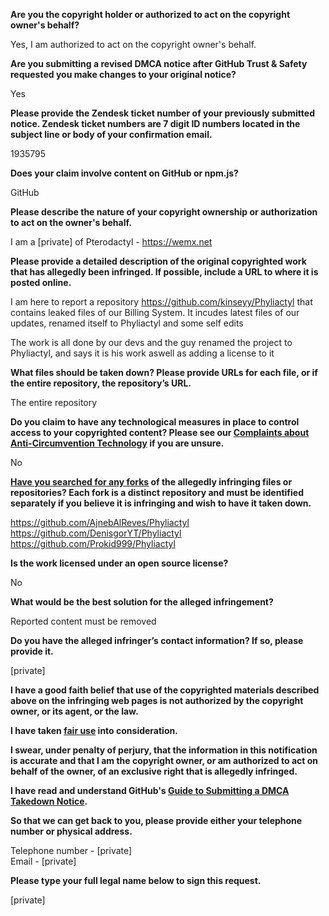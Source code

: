 **Are you the copyright holder or authorized to act on the copyright owner's behalf?**

Yes, I am authorized to act on the copyright owner's behalf.

**Are you submitting a revised DMCA notice after GitHub Trust & Safety requested you make changes to your original notice?**

Yes

**Please provide the Zendesk ticket number of your previously submitted notice. Zendesk ticket numbers are 7 digit ID numbers located in the subject line or body of your confirmation email.**

1935795

**Does your claim involve content on GitHub or npm.js?**

GitHub

**Please describe the nature of your copyright ownership or authorization to act on the owner's behalf.**

I am a [private] of Pterodactyl - https://wemx.net

**Please provide a detailed description of the original copyrighted work that has allegedly been infringed. If possible, include a URL to where it is posted online.**

I am here to report a repository https://github.com/kinseyy/Phyliactyl that contains leaked files of our Billing System. It incudes latest files of our updates, renamed itself to Phyliactyl and some self edits

The work is all done by our devs and the guy renamed the project to Phyliactyl, and says it is his work aswell as adding a license to it

**What files should be taken down? Please provide URLs for each file, or if the entire repository, the repository’s URL.**

The entire repository

**Do you claim to have any technological measures in place to control access to your copyrighted content? Please see our <a href="https://docs.github.com/articles/guide-to-submitting-a-dmca-takedown-notice#complaints-about-anti-circumvention-technology">Complaints about Anti-Circumvention Technology</a> if you are unsure.**

No

**<a href="https://docs.github.com/articles/dmca-takedown-policy#b-what-about-forks-or-whats-a-fork">Have you searched for any forks</a> of the allegedly infringing files or repositories? Each fork is a distinct repository and must be identified separately if you believe it is infringing and wish to have it taken down.**

https://github.com/AjnebAlReves/Phyliactyl  
https://github.com/DenisgorYT/Phyliactyl  
https://github.com/Prokid999/Phyliactyl

**Is the work licensed under an open source license?**

No

**What would be the best solution for the alleged infringement?**

Reported content must be removed

**Do you have the alleged infringer’s contact information? If so, please provide it.**

[private]

**I have a good faith belief that use of the copyrighted materials described above on the infringing web pages is not authorized by the copyright owner, or its agent, or the law.**

**I have taken <a href="https://www.lumendatabase.org/topics/22">fair use</a> into consideration.**

**I swear, under penalty of perjury, that the information in this notification is accurate and that I am the copyright owner, or am authorized to act on behalf of the owner, of an exclusive right that is allegedly infringed.**

**I have read and understand GitHub's <a href="https://docs.github.com/articles/guide-to-submitting-a-dmca-takedown-notice/">Guide to Submitting a DMCA Takedown Notice</a>.**

**So that we can get back to you, please provide either your telephone number or physical address.**

Telephone number - [private]  
Email - [private]

**Please type your full legal name below to sign this request.**

[private]
